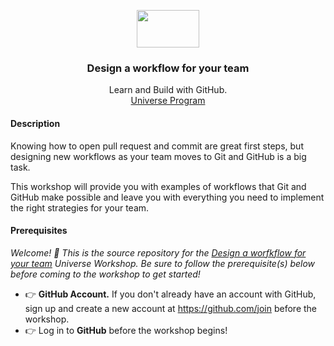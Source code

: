 <p align="center">
  <img src="https://user-images.githubusercontent.com/3791941/31036931-072760fe-a534-11e7-8cd7-0565bdc2727c.png" width="100" height="60">

  <h3 align="center">Design a workflow for your team</h3>

  <p align="center">
    Learn and Build with GitHub.
    <br>
    <a href="https://githubuniverse.com/">Universe Program</a>
  </p>
</p>

#### Description

Knowing how to open pull request and commit are great first steps, but designing new workflows as your team moves to Git and GitHub is a big task. 

This workshop will provide you with examples of workflows that Git and GitHub make possible and leave you with everything you need to implement the right strategies for your team.
#### Prerequisites

_Welcome! :wave: This is the source repository for the [Design a worfkflow for your team](https://githubuniverse.com/program/#design-a-workflow-for-your-team) Universe Workshop. Be sure to follow the prerequisite(s) below before coming to the workshop to get started!_

- :point_right: **GitHub Account.** If you don't already have an account with GitHub, sign up and create a new account at https://github.com/join before the workshop.
- :point_right: Log in to **GitHub** before the workshop begins!

